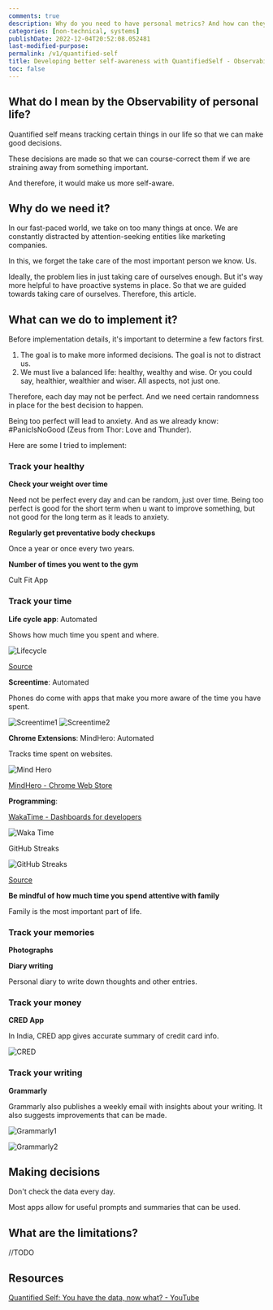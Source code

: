 ```yaml
---
comments: true
description: Why do you need to have personal metrics? And how can they help you make informed decisions and stay on the path?
categories: [non-technical, systems]
publishDate: 2022-12-04T20:52:08.052481
last-modified-purpose:
permalink: /v1/quantified-self
title: Developing better self-awareness with QuantifiedSelf - Observability for personal life.
toc: false
---
```


## What do I mean by the Observability of personal life?

Quantified self means tracking certain things in our life so that we can make good decisions.

These decisions are made so that we can course-correct them if we are straining away from something important.

And therefore, it would make us more self-aware.

## Why do we need it?

In our fast-paced world, we take on too many things at once. We are constantly distracted by attention-seeking entities like marketing companies.

In this, we forget the take care of the most important person we know. Us.

Ideally, the problem lies in just taking care of ourselves enough. But it's way more helpful to have proactive systems in place. So that we are guided towards taking care of ourselves. Therefore, this article.

## What can we do to implement it?

Before implementation details, it's important to determine a few factors first.

1. The goal is to make more informed decisions. The goal is not to distract us.
2. We must live a balanced life: healthy, wealthy and wise. Or you could say, healthier, wealthier and wiser. All aspects, not just one.

Therefore, each day may not be perfect. And we need certain randomness in place for the best decision to happen.

Being too perfect will lead to anxiety. And as we already know: #PanicIsNoGood (Zeus from Thor: Love and Thunder).

Here are some I tried to implement:

### Track your healthy

**Check your weight over time**

Need not be perfect every day and can be random, just over time. Being too perfect is good for the short term when u want to improve something, but not good for the long term as it leads to anxiety.

**Regularly get preventative body checkups**

Once a year or once every two years.

**Number of times you went to the gym**

Cult Fit App

### Track your time

**Life cycle app**: Automated

Shows how much time you spent and where.

![Lifecycle](/images/v1-quantified-self/lifecycle.png)

[Source](https://northcube.com/)

**Screentime**: Automated

Phones do come with apps that make you more aware of the time you have spent.

![Screentime1](/images/v1-quantified-self/screentime1.jpg)
![Screentime2](/images/v1-quantified-self/screentime2.jpg)

**Chrome Extensions**: MindHero: Automated

Tracks time spent on websites.

![Mind Hero](/images/v1-quantified-self/mind-hero.png)

[MindHero - Chrome Web Store](https://chrome.google.com/webstore/detail/mindhero/opjbphlikplllhehiaafnglngompagni)

**Programming**:

[WakaTime - Dashboards for developers](https://wakatime.com/)

![Waka Time](/images/v1-quantified-self/waka-time.png)

GitHub Streaks

![GitHub Streaks](/images/v1-quantified-self/github.png)

[Source](https://zapier.com/engineering/github-streak-habit/)

**Be mindful of how much time you spend attentive with family**

Family is the most important part of life.

### Track your memories

**Photographs**

**Diary writing**

Personal diary to write down thoughts and other entries.

### Track your money

**CRED App**

In India, CRED app gives accurate summary of credit card info.

![CRED](/images/v1-quantified-self/cred.jpg)

### Track your writing

**Grammarly**

Grammarly also publishes a weekly email with insights about your writing. It also suggests improvements that can be made.

![Grammarly1](/images/v1-quantified-self/grammarly1.png)

![Grammarly2](/images/v1-quantified-self/grammarly2.png)

## Making decisions

Don't check the data every day.

Most apps allow for useful prompts and summaries that can be used.

## What are the limitations?

//TODO

## Resources

[Quantified Self: You have the data, now what? - YouTube](https://www.youtube.com/watch?v=XOE3QoxZOWc&list=WL&index=7)